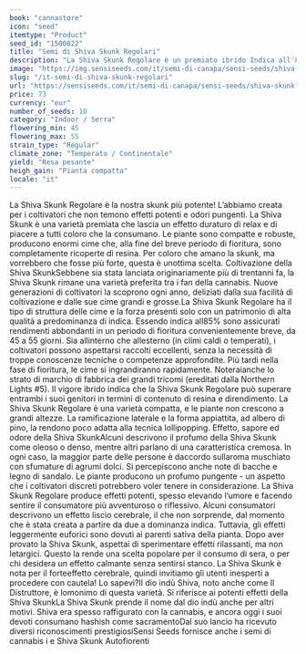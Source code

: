 ```yaml
---
book: "cannastore"
icon: "seed"
itemtype: "Product"
seed_id: "1500022"
title: "Semi di Shiva Skunk Regolari"
description: "La Shiva Skunk Regolare è un premiato ibrido Indica all'85% tra Northern Lights #5 e Skunk #1. È apprezzata per i rendimenti e i suoi potenti effetti."
image: "https://img.sensiseeds.com/it/semi-di-canapa/sensi-seeds/shiva-skunk-image.png"
slug: "/it-semi-di-shiva-skunk-regolari"
url: "https://sensiseeds.com/it/semi-di-canapa/sensi-seeds/shiva-skunk?a_aid=cannastore"
price: 73
currency: "eur"
number_of_seeds: 10
category: "Indoor / Serra"
flowering_min: 45
flowering_max: 55
strain_type: "Regular"
climate_zone: "Temperato / Continentale"
yield: "Resa pesante"
heigh_gain: "Pianta compatta"
locale: "it"
---
```

La Shiva Skunk Regolare è la nostra skunk più potente! L’abbiamo creata per i coltivatori che non temono effetti potenti e odori pungenti. La Shiva Skunk è una varietà premiata che lascia un effetto duraturo di relax e di piacere a tutti coloro che la consumano. Le piante sono compatte e robuste, producono enormi cime che, alla fine del breve periodo di fioritura, sono completamente ricoperte di resina. Per coloro che amano la skunk, ma vorrebbero che fosse più forte, questa è unottima scelta. Coltivazione della Shiva SkunkSebbene sia stata lanciata originariamente più di trentanni fa, la Shiva Skunk rimane una varietà preferita tra i fan della cannabis. Nuove generazioni di coltivatori la scoprono ogni anno, deliziati dalla sua facilità di coltivazione e dalle sue cime grandi e grosse.La Shiva Skunk Regolare ha il tipo di struttura delle cime e la forza presenti solo con un patrimonio di alta qualità a predominanza di indica. Essendo indica all85% sono assicurati rendimenti abbondanti in un periodo di fioritura convenientemente breve, da 45 a 55 giorni. Sia allinterno che allesterno (in climi caldi o temperati), i coltivatori possono aspettarsi raccolti eccellenti, senza la necessità di troppe conoscenze tecniche o competenze approfondite. Più tardi nella fase di fioritura, le cime si ingrandiranno rapidamente. Noteraianche lo strato di marchio di fabbrica dei grandi tricomi (ereditati dalla Northern Lights #5). Il vigore ibrido indica che la Shiva Skunk Regolare può superare entrambi i suoi genitori in termini di contenuto di resina e direndimento. La Shiva Skunk Regolare è una varietà compatta, e le piante non crescono a grandi altezze. La ramificazione laterale e la forma appiattita, ad albero di pino, la rendono poco adatta alla tecnica lollipopping. Effetto, sapore ed odore della Shiva SkunkAlcuni descrivono il profumo della Shiva Skunk come oleoso o denso, mentre altri parlano di una caratteristica cremosa. In ogni caso, la maggior parte delle persone è daccordo sullaroma muschiato con sfumature di agrumi dolci. Si percepiscono anche note di bacche e legno di sandalo. Le piante producono un profumo pungente - un aspetto che i coltivatori discreti potrebbero voler tenere in considerazione. La Shiva Skunk Regolare produce effetti potenti, spesso elevando l’umore e facendo sentire il consumatore più avventuroso o riflessivo. Alcuni consumatori descrivono un effetto liscio cerebrale, il che non sorprende, dal momento che è stata creata a partire da due a dominanza indica. Tuttavia, gli effetti leggermente euforici sono dovuti ai parenti sativa della pianta. Dopo aver provato la Shiva Skunk, aspettai di sperimentare effetti rilassanti, ma non letargici. Questo la rende una scelta popolare per il consumo di sera, o per chi desidera un effetto calmante senza sentirsi stanco. La Shiva Skunk è nota per il forteeffetto cerebrale, quindi invitiamo gli utenti inesperti a procedere con cautela! Lo sapevi?Il dio indù Shiva, noto anche come Il Distruttore, è lomonimo di questa varietà. Si riferisce ai potenti effetti della Shiva SkunkLa Shiva Skunk prende il nome dal dio indù anche per altri motivi. Shiva era spesso raffigurato con la cannabis, e ancora oggi i suoi devoti consumano hashish come sacramentoDal suo lancio ha ricevuto diversi riconoscimenti prestigiosiSensi Seeds fornisce anche i semi di cannabis i e Shiva Skunk Autofiorenti
